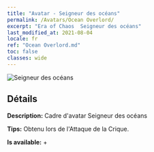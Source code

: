 ```yaml
---
title: "Avatar - Seigneur des océans"
permalink: /Avatars/Ocean Overlord/
excerpt: "Era of Chaos  Seigneur des océans"
last_modified_at: 2021-08-04
locale: fr
ref: "Ocean Overlord.md"
toc: false
classes: wide
---
```

 ![Seigneur des océans](/images/a/avatarFrame_202.png)

## Détails

 **Description:** Cadre d'avatar Seigneur des océans 

 **Tips:** Obtenu lors de l'Attaque de la Crique. 

 **Is available:**  + 

